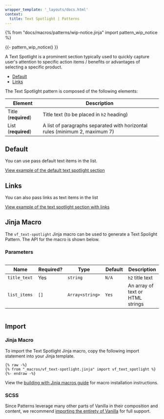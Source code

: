 ```yaml
---
wrapper_template: '_layouts/docs.html'
context:
  title: Text Spotlight | Patterns
---
```


{% from "docs/macros/patterns/wip-notice.jinja" import pattern_wip_notice %}

{{- pattern_wip_notice() }}

A Text Spotlight is a prominent section typically used to quickly capture user's attention to specific action items / benefits or advantages of selecting a specific product.

- [Default](#default)
- [Links](#links)

The Text Spotlight pattern is composed of the following elements:

| Element              | Description                                                                 |
| -------------------- | --------------------------------------------------------------------------- |
| Title (**required**) | Title text (to be placed in `h2` heading)                                   |
| List (**required**)  | A list of paragraphs separated with horizontal rules (minimum 2, maximum 7) |

## Default

You can use pass default text items in the list.

<div class="embedded-example"><a href="/docs/examples/patterns/text-spotlight/default" class="js-example" data-lang="jinja">
View example of the default text spotlight section
</a></div>

## Links

You can also pass links as text items in the list

<div class="embedded-example"><a href="/docs/examples/patterns/text-spotlight/links" class="js-example" data-lang="jinja">
View example of the text spotlight section with links
</a></div>

## Jinja Macro

The `vf_text-spotlight` Jinja macro can be used to generate a Text Spolight Pattern. The API for the macro is shown below.

### Parameters

<div style="overflow: auto;">
  <table>
    <thead>
      <tr>
        <th style="width: 220px;">Name</th>
        <th style="width: 160px;">Required?</th>
        <th style="width: 160px;">Type</th>
        <th style="width: 160px;">Default</th>
        <th style="width: 250px;">Description</th>
      </tr>
    </thead>
    <tbody>
      <tr>
        <td>
          <code>title_text</code>
        </td>
        <td>
          Yes
        </td>
        <td>
          <code>string</code>
        </td>
        <td>
          <code>N/A</code>
        </td>
        <td>
          <code>h2</code> title text
        </td>
      </tr>
      <tr>
        <td>
          <code>list_items</code>
        </td>
        <td>
          <code>[]</code>
        </td>
        <td>
          <code>Array&lt;string&gt;</code>
        </td>
        <td>
          <code>Yes</code>
        </td>
        <td>
          An array of text or HTML strings
        </td>
      </tr>
    </tbody>
  </table>
</div>

## Import

### Jinja Macro

To import the Text Spotlight Jinja macro, copy the following import statement into your
Jinja template.

```jinja
{% raw -%}
{% from "_macros/vf_text-spotlight.jinja" import vf_text_spotlight %}
{%- endraw -%}
```

View the [building with Jinja macros guide](/docs/building-vanilla#jinja-macros)
for macro installation instructions.

### SCSS

Since Patterns leverage many other parts of Vanilla in their composition and content, we
recommend [importing the entirety of Vanilla](/docs#install) for full support.
